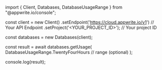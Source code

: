 import { Client, Databases, DatabaseUsageRange } from "@appwrite.io/console";

const client = new Client()
    .setEndpoint('https://cloud.appwrite.io/v1') // Your API Endpoint
    .setProject('&lt;YOUR_PROJECT_ID&gt;'); // Your project ID

const databases = new Databases(client);

const result = await databases.getUsage(
    DatabaseUsageRange.TwentyFourHours // range (optional)
);

console.log(result);
